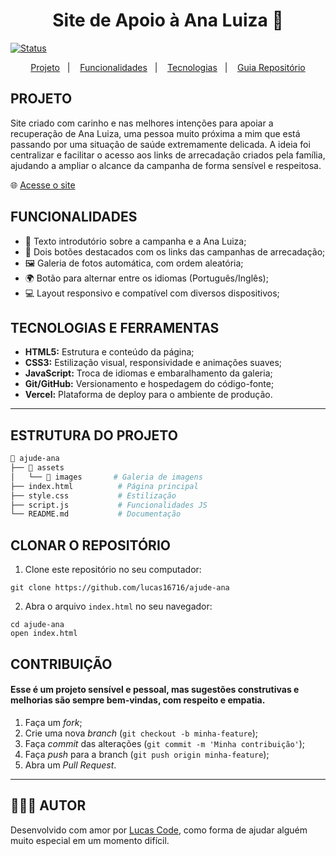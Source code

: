 <h1 align="center">Site de Apoio à Ana Luiza 💜</h1>

<div>
  
[![Status](https://img.shields.io/badge/Status-Finalizado-purple)]()

</div>

<p align="center">
  <a href="#projeto">Projeto</a>&nbsp;&nbsp;&nbsp;|&nbsp;&nbsp;&nbsp;
  <a href="#funcionalidades">Funcionalidades</a>&nbsp;&nbsp;&nbsp;|&nbsp;&nbsp;&nbsp;
  <a href="#tecnologias-e-ferramentas">Tecnologias</a>&nbsp;&nbsp;&nbsp;|&nbsp;&nbsp;&nbsp;
  <a href="#estruturação-do-projeto">Guia Repositório</a>
</p>

<h2 id="projeto">PROJETO</h2>

Site criado com carinho e nas melhores intenções para apoiar a recuperação de Ana Luiza, uma pessoa muito próxima a mim que está passando por uma situação de saúde extremamente delicada. A ideia foi centralizar e facilitar o acesso aos links de arrecadação criados pela família, ajudando a ampliar o alcance da campanha de forma sensível e respeitosa.

🌐 <a href="https://ajudeanaluiza.vercel.app/">Acesse o site</a>

<h2 id="funcionalidades">FUNCIONALIDADES</h2>

- 📝 Texto introdutório sobre a campanha e a Ana Luiza;
- 🔗 Dois botões destacados com os links das campanhas de arrecadação;
- 🖼️ Galeria de fotos automática, com ordem aleatória;
- 🌍 Botão para alternar entre os idiomas (Português/Inglês);
- 💻 Layout responsivo e compatível com diversos dispositivos;

<h2 id="tecnologias-e-ferramentas">TECNOLOGIAS E FERRAMENTAS</h2>

- **HTML5:** Estrutura e conteúdo da página;
- **CSS3:** Estilização visual, responsividade e animações suaves;
- **JavaScript:** Troca de idiomas e embaralhamento da galeria;
- **Git/GitHub:** Versionamento e hospedagem do código-fonte;
- **Vercel:** Plataforma de deploy para o ambiente de produção.

---

<h2 id="estruturação-do-projeto">ESTRUTURA DO PROJETO</h2>

```bash
📁 ajude-ana
├── 📁 assets
│   └── 📂 images       # Galeria de imagens
├── index.html          # Página principal
├── style.css           # Estilização
├── script.js           # Funcionalidades JS
└── README.md           # Documentação


```

<h2>CLONAR O REPOSITÓRIO</h2>

1. Clone este repositório no seu computador:

```
git clone https://github.com/lucas16716/ajude-ana
```

2. Abra o arquivo `index.html` no seu navegador:

```
cd ajude-ana
open index.html
```

<h2>CONTRIBUIÇÃO</h2>
<h4>Esse é um projeto sensível e pessoal, mas sugestões construtivas e melhorias são sempre bem-vindas, com respeito e empatia.</h4>

1. Faça um _fork_;
2. Crie uma nova _branch_ (`git checkout -b minha-feature`);
3. Faça _commit_ das alterações (`git commit -m 'Minha contribuição'`);
4. Faça _push_ para a branch (`git push origin minha-feature`);
5. Abra um _Pull Request_.

---

<h2>🧑🏻‍💻 AUTOR</h2> 
<p>Desenvolvido com amor por <a href="https://lucaslinkverse.vercel.app/">Lucas Code</a>, como forma de ajudar alguém muito especial em um momento difícil.</p>
